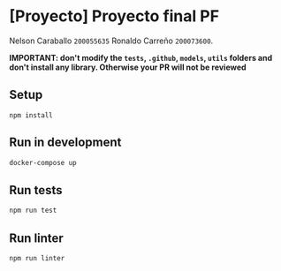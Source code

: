 # [Proyecto] Proyecto final PF

Nelson Caraballo `200055635`
Ronaldo Carreño `200073600`.

**IMPORTANT: don't modify the `tests`, `.github`, `models`, `utils` folders and don't install any library. Otherwise your PR will not be reviewed**

## Setup
```
npm install
```

## Run in development
```bash
docker-compose up
```

## Run tests
```bash
npm run test
```

## Run linter
```bash
npm run linter
```

